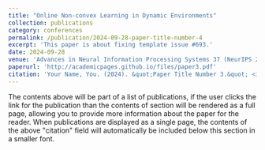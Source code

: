 ```yaml
---
title: "Online Non-convex Learning in Dynamic Environments"
collection: publications
category: conferences
permalink: /publication/2024-09-28-paper-title-number-4
excerpt: 'This paper is about fixing template issue #693.'
date: 2024-09-28
venue: 'Advances in Neural Information Processing Systems 37 (NeurIPS 2024), Vancouver, Canada'
paperurl: 'http://academicpages.github.io/files/paper3.pdf'
citation: 'Your Name, You. (2024). &quot;Paper Title Number 3.&quot; <i>GitHub Journal of Bugs</i>. 1(3).'
---
```


The contents above will be part of a list of publications, if the user clicks the link for the publication than the contents of section will be rendered as a full page, allowing you to provide more information about the paper for the reader. When publications are displayed as a single page, the contents of the above "citation" field will automatically be included below this section in a smaller font.
